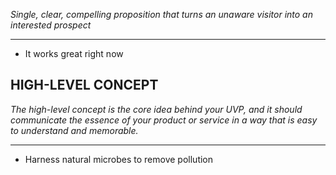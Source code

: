 *Single, clear, compelling proposition that turns an unaware visitor into an interested prospect*
***

- It works great right now

## HIGH-LEVEL CONCEPT

*The high-level concept is the core idea behind your UVP, and it should communicate the essence of your product or service in a way that is easy to understand and memorable.*
***

- Harness natural microbes to remove pollution
